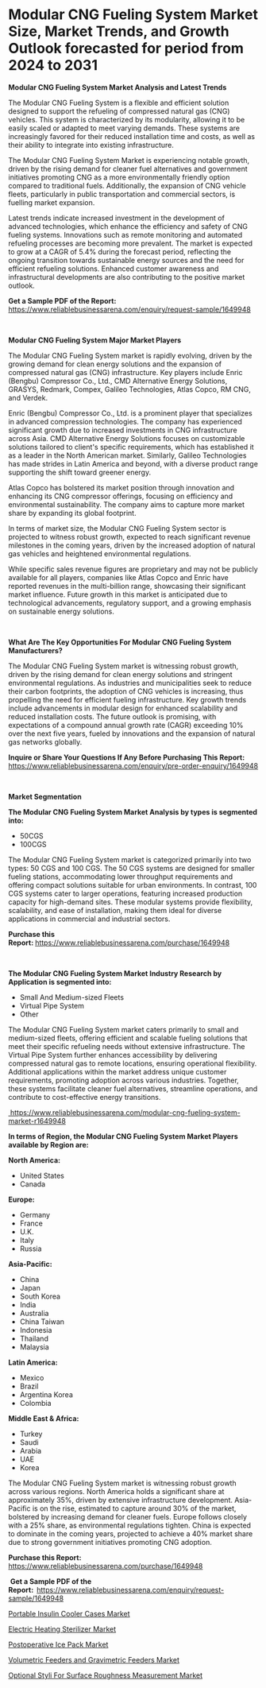 <p><h1>Modular CNG Fueling System Market Size, Market Trends, and Growth Outlook forecasted for period from 2024 to 2031</h1></p><p><strong>Modular CNG Fueling System Market Analysis and Latest Trends</strong></p>
<p><p>The Modular CNG Fueling System is a flexible and efficient solution designed to support the refueling of compressed natural gas (CNG) vehicles. This system is characterized by its modularity, allowing it to be easily scaled or adapted to meet varying demands. These systems are increasingly favored for their reduced installation time and costs, as well as their ability to integrate into existing infrastructure. </p><p>The Modular CNG Fueling System Market is experiencing notable growth, driven by the rising demand for cleaner fuel alternatives and government initiatives promoting CNG as a more environmentally friendly option compared to traditional fuels. Additionally, the expansion of CNG vehicle fleets, particularly in public transportation and commercial sectors, is fuelling market expansion.</p><p>Latest trends indicate increased investment in the development of advanced technologies, which enhance the efficiency and safety of CNG fueling systems. Innovations such as remote monitoring and automated refueling processes are becoming more prevalent. The market is expected to grow at a CAGR of 5.4% during the forecast period, reflecting the ongoing transition towards sustainable energy sources and the need for efficient refueling solutions. Enhanced customer awareness and infrastructural developments are also contributing to the positive market outlook.</p></p>
<p><strong>Get a Sample PDF of the Report:&nbsp;</strong> <a href="https://www.reliablebusinessarena.com/enquiry/request-sample/1649948?utm_campaign=1841&utm_medium=2&utm_source=Github&utm_content=ia&utm_term=08122024&utm_id=modular-cng-fueling-system">https://www.reliablebusinessarena.com/enquiry/request-sample/1649948</a></p>
<p>&nbsp;</p>
<p><strong>Modular CNG Fueling System Major Market Players</strong></p>
<p><p>The Modular CNG Fueling System market is rapidly evolving, driven by the growing demand for clean energy solutions and the expansion of compressed natural gas (CNG) infrastructure. Key players include Enric (Bengbu) Compressor Co., Ltd., CMD Alternative Energy Solutions, GRASYS, Redmark, Compex, Galileo Technologies, Atlas Copco, RM CNG, and Verdek.</p><p>Enric (Bengbu) Compressor Co., Ltd. is a prominent player that specializes in advanced compression technologies. The company has experienced significant growth due to increased investments in CNG infrastructure across Asia. CMD Alternative Energy Solutions focuses on customizable solutions tailored to client's specific requirements, which has established it as a leader in the North American market. Similarly, Galileo Technologies has made strides in Latin America and beyond, with a diverse product range supporting the shift toward greener energy.</p><p>Atlas Copco has bolstered its market position through innovation and enhancing its CNG compressor offerings, focusing on efficiency and environmental sustainability. The company aims to capture more market share by expanding its global footprint.</p><p>In terms of market size, the Modular CNG Fueling System sector is projected to witness robust growth, expected to reach significant revenue milestones in the coming years, driven by the increased adoption of natural gas vehicles and heightened environmental regulations.</p><p>While specific sales revenue figures are proprietary and may not be publicly available for all players, companies like Atlas Copco and Enric have reported revenues in the multi-billion range, showcasing their significant market influence. Future growth in this market is anticipated due to technological advancements, regulatory support, and a growing emphasis on sustainable energy solutions.</p></p>
<p>&nbsp;</p>
<p><strong>What Are The Key Opportunities For Modular CNG Fueling System Manufacturers?</strong></p>
<p><p>The Modular CNG Fueling System market is witnessing robust growth, driven by the rising demand for clean energy solutions and stringent environmental regulations. As industries and municipalities seek to reduce their carbon footprints, the adoption of CNG vehicles is increasing, thus propelling the need for efficient fueling infrastructure. Key growth trends include advancements in modular design for enhanced scalability and reduced installation costs. The future outlook is promising, with expectations of a compound annual growth rate (CAGR) exceeding 10% over the next five years, fueled by innovations and the expansion of natural gas networks globally.</p></p>
<p><strong>Inquire or Share Your Questions If Any Before Purchasing This Report:</strong> <a href="https://www.reliablebusinessarena.com/enquiry/pre-order-enquiry/1649948?utm_campaign=1841&utm_medium=2&utm_source=Github&utm_content=ia&utm_term=08122024&utm_id=modular-cng-fueling-system">https://www.reliablebusinessarena.com/enquiry/pre-order-enquiry/1649948</a></p>
<p>&nbsp;</p>
<p><strong>Market Segmentation</strong></p>
<p><strong>The Modular CNG Fueling System Market Analysis by types is segmented into:</strong></p>
<p><ul><li>50CGS</li><li>100CGS</li></ul></p>
<p><p>The Modular CNG Fueling System market is categorized primarily into two types: 50 CGS and 100 CGS. The 50 CGS systems are designed for smaller fueling stations, accommodating lower throughput requirements and offering compact solutions suitable for urban environments. In contrast, 100 CGS systems cater to larger operations, featuring increased production capacity for high-demand sites. These modular systems provide flexibility, scalability, and ease of installation, making them ideal for diverse applications in commercial and industrial sectors.</p></p>
<p><strong>Purchase this Report:&nbsp;</strong><a href="https://www.reliablebusinessarena.com/purchase/1649948?utm_campaign=1841&utm_medium=2&utm_source=Github&utm_content=ia&utm_term=08122024&utm_id=modular-cng-fueling-system">https://www.reliablebusinessarena.com/purchase/1649948</a></p>
<p>&nbsp;</p>
<p><strong>The Modular CNG Fueling System Market Industry Research by Application is segmented into:</strong></p>
<p><ul><li>Small And Medium-sized Fleets</li><li>Virtual Pipe System</li><li>Other</li></ul></p>
<p><p>The Modular CNG Fueling System market caters primarily to small and medium-sized fleets, offering efficient and scalable fueling solutions that meet their specific refueling needs without extensive infrastructure. The Virtual Pipe System further enhances accessibility by delivering compressed natural gas to remote locations, ensuring operational flexibility. Additional applications within the market address unique customer requirements, promoting adoption across various industries. Together, these systems facilitate cleaner fuel alternatives, streamline operations, and contribute to cost-effective energy transitions.</p></p>
<p><a href="https://www.reliablebusinessarena.com/modular-cng-fueling-system-market-r1649948?utm_campaign=1841&utm_medium=2&utm_source=Github&utm_content=ia&utm_term=08122024&utm_id=modular-cng-fueling-system">&nbsp;https://www.reliablebusinessarena.com/modular-cng-fueling-system-market-r1649948</a></p>
<p><strong>In terms of Region, the Modular CNG Fueling System Market Players available by Region are:</strong></p>
<p>
    <p> <strong> North America: </strong>
        <ul>
            <li>United States</li>
            <li>Canada</li>
        </ul>
        </p> 
    <p> <strong> Europe: </strong>
        <ul>
            <li>Germany</li>
            <li>France</li>
            <li>U.K.</li>
            <li>Italy</li>
            <li>Russia</li>
        </ul>
        </p> 
    <p> <strong> Asia-Pacific: </strong>
        <ul>
            <li>China</li>
            <li>Japan</li>
            <li>South Korea</li>
            <li>India</li>
            <li>Australia</li>
            <li>China Taiwan</li>
            <li>Indonesia</li>
            <li>Thailand</li>
            <li>Malaysia</li>
        </ul>
        </p> 
    <p> <strong> Latin America: </strong>
        <ul>
            <li>Mexico</li>
            <li>Brazil</li>
            <li>Argentina Korea</li>
            <li>Colombia</li>
        </ul>
        </p> 
    <p> <strong> Middle East & Africa: </strong>
        <ul>
            <li>Turkey</li>
            <li>Saudi</li>
            <li>Arabia</li>
            <li>UAE</li>
            <li>Korea</li>
        </ul>
    </p>
    </p>
<p><p>The Modular CNG Fueling System market is witnessing robust growth across various regions. North America holds a significant share at approximately 35%, driven by extensive infrastructure development. Asia-Pacific is on the rise, estimated to capture around 30% of the market, bolstered by increasing demand for cleaner fuels. Europe follows closely with a 25% share, as environmental regulations tighten. China is expected to dominate in the coming years, projected to achieve a 40% market share due to strong government initiatives promoting CNG adoption.</p></p>
<p><strong>Purchase this Report: </strong><a href="https://www.reliablebusinessarena.com/purchase/1649948?utm_campaign=1841&utm_medium=2&utm_source=Github&utm_content=ia&utm_term=08122024&utm_id=modular-cng-fueling-system">https://www.reliablebusinessarena.com/purchase/1649948</a></p>
<p>&nbsp;<strong>Get a Sample PDF of the Report:&nbsp;&nbsp;</strong><a href="https://www.reliablebusinessarena.com/enquiry/request-sample/1649948?utm_campaign=1841&utm_medium=2&utm_source=Github&utm_content=ia&utm_term=08122024&utm_id=modular-cng-fueling-system">https://www.reliablebusinessarena.com/enquiry/request-sample/1649948</a></p>
<p><strong></strong></p>
<p><p><a href="https://www.linkedin.com/pulse/navigating-global-portable-insulin-cooler-cases-market-landscape-goj0f?utm_campaign=1841&utm_medium=2&utm_source=Github&utm_content=ia&utm_term=08122024&utm_id=modular-cng-fueling-system">Portable Insulin Cooler Cases Market</a></p><p><a href="https://issuu.com/reportprime-2/docs/electric-heating-sterilizer-market-size-2030.pptx?utm_campaign=1841&utm_medium=2&utm_source=Github&utm_content=ia&utm_term=08122024&utm_id=modular-cng-fueling-system">Electric Heating Sterilizer Market</a></p><p><a href="https://www.linkedin.com/pulse/intense-competition-growth-expected-postoperative-ice-pack-5luwf?utm_campaign=1841&utm_medium=2&utm_source=Github&utm_content=ia&utm_term=08122024&utm_id=modular-cng-fueling-system">Postoperative Ice Pack Market</a></p><p><a href="https://www.linkedin.com/pulse/compreh-proposis-fbaif?utm_campaign=1841&utm_medium=2&utm_source=Github&utm_content=ia&utm_term=08122024&utm_id=modular-cng-fueling-system">Volumetric Feeders and Gravimetric Feeders Market</a></p><p><a href="https://issuu.com/reportprime-2/docs/optional-styli-for-surface-roughness-measurement-m?utm_campaign=1841&utm_medium=2&utm_source=Github&utm_content=ia&utm_term=08122024&utm_id=modular-cng-fueling-system">Optional Styli For Surface Roughness Measurement Market</a></p></p>